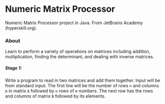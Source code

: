 # Numeric Matrix Processor
Numeric Matrix Processor project in Java. From JetBrains Academy (hyperskill.org).

### About
Learn to perform a variety of operations on matrices including addition, multiplication, finding the determinant, and
dealing with inverse matrices.

##### Stage 1:
Write a program to read in two matrices and add them together. Input will be from standard input. The first line will be
the number of rows `n` and columns `m` in matrix `A` followed by `n` rows of `m` numbers. The next row has the rows and
columns of matrix `B` followed by its elements.
